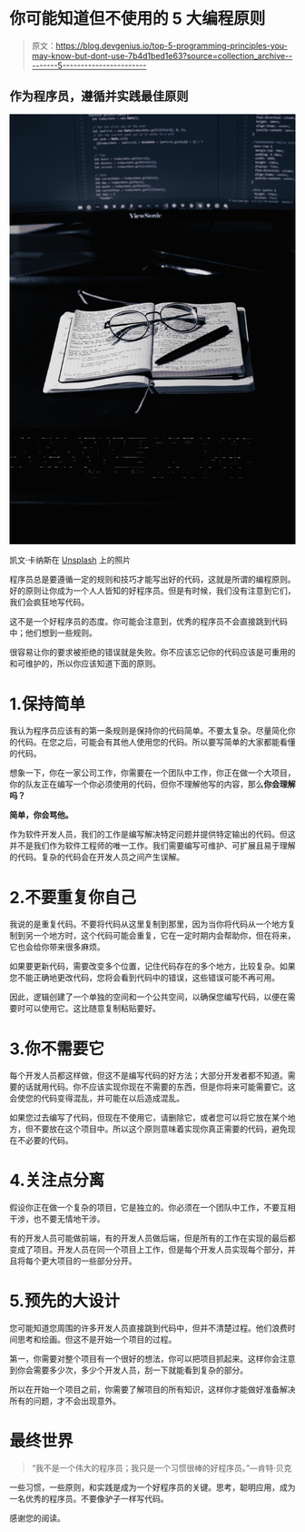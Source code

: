 # 你可能知道但不使用的 5 大编程原则

> 原文：<https://blog.devgenius.io/top-5-programming-principles-you-may-know-but-dont-use-7b4d1bed1e63?source=collection_archive---------5----------------------->

## 作为程序员，遵循并实践最佳原则

![](img/58bbd366ec543ac2a54f82d60e46621c.png)

凯文·卡纳斯在 [Unsplash](https://unsplash.com?utm_source=medium&utm_medium=referral) 上的照片

程序员总是要遵循一定的规则和技巧才能写出好的代码，这就是所谓的编程原则。好的原则让你成为一个人人皆知的好程序员。但是有时候，我们没有注意到它们，我们会疯狂地写代码。

这不是一个好程序员的态度。你可能会注意到，优秀的程序员不会直接跳到代码中；他们想到一些规则。

很容易让你的要求被拒绝的错误就是失败。你不应该忘记你的代码应该是可重用的和可维护的，所以你应该知道下面的原则。

# 1.保持简单

我认为程序员应该有的第一条规则是保持你的代码简单。不要太复杂。尽量简化你的代码。在您之后，可能会有其他人使用您的代码。所以要写简单的大家都能看懂的代码。

想象一下，你在一家公司工作，你需要在一个团队中工作，你正在做一个大项目，你的队友正在编写一个你必须使用的代码，但你不理解他写的内容，那么**你会理解吗？**

**简单，你会骂他。**

作为软件开发人员，我们的工作是编写解决特定问题并提供特定输出的代码。但这并不是我们作为软件工程师的唯一工作。我们需要编写可维护、可扩展且易于理解的代码。复杂的代码会在开发人员之间产生误解。

# 2.不要重复你自己

我说的是重复代码。不要将代码从这里复制到那里，因为当你将代码从一个地方复制到另一个地方时，这个代码可能会重复，它在一定时期内会帮助你，但在将来，它也会给你带来很多麻烦。

如果要更新代码，需要改变多个位置，记住代码存在的多个地方，比较复杂。如果您不能正确地更改代码，您将会看到代码中的错误，这些错误可能不再可用。

因此，逻辑创建了一个单独的空间和一个公共空间，以确保您编写代码，以便在需要时可以使用它。这比随意复制粘贴要好。

# 3.你不需要它

每个开发人员都这样做，但这不是编写代码的好方法；大部分开发者都不知道。需要的话就用代码。你不应该实现你现在不需要的东西，但是你将来可能需要它。这会使您的代码变得混乱，并可能在以后造成混乱。

如果您过去编写了代码，但现在不使用它，请删除它，或者您可以将它放在某个地方，但不要放在这个项目中。所以这个原则意味着实现你真正需要的代码，避免现在不必要的代码。

# 4.关注点分离

假设你正在做一个复杂的项目，它是独立的。你必须在一个团队中工作，不要互相干涉，也不要无情地干涉。

有的开发人员可能做前端，有的开发人员做后端，但是所有的工作在实现的最后都变成了项目。开发人员在同一个项目上工作，但是每个开发人员实现每个部分，并且将每个更大项目的一些部分分开。

# 5.预先的大设计

您可能知道您周围的许多开发人员直接跳到代码中，但并不清楚过程。他们浪费时间思考和绘画。但这不是开始一个项目的过程。

第一，你需要对整个项目有一个很好的想法，你可以把项目抓起来。这样你会注意到你会需要多少次，多少个开发人员，刮一下就能看到复杂的部分。

所以在开始一个项目之前，你需要了解项目的所有知识，这样你才能做好准备解决所有的问题，才不会出现意外。

# 最终世界

> “我不是一个伟大的程序员；我只是一个习惯很棒的好程序员。”—肯特·贝克

一些习惯，一些原则，和实践是成为一个好程序员的关键。思考，聪明应用，成为一名优秀的程序员。不要像驴子一样写代码。

感谢您的阅读。